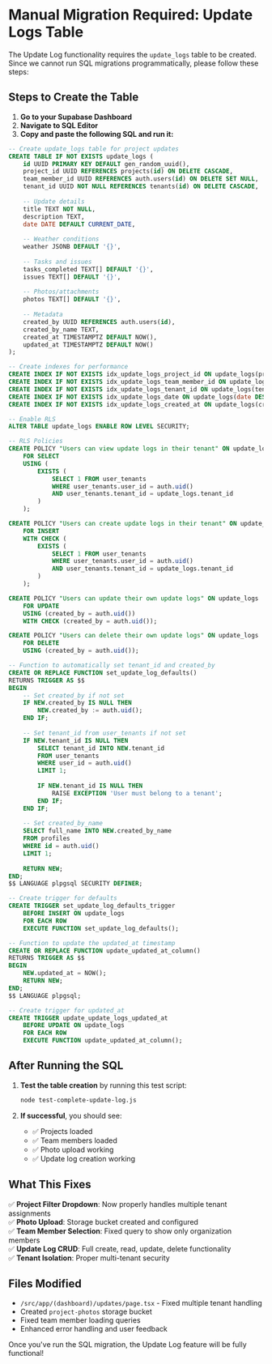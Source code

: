 # Manual Migration Required: Update Logs Table

The Update Log functionality requires the `update_logs` table to be created. Since we cannot run SQL migrations programmatically, please follow these steps:

## Steps to Create the Table

1. **Go to your Supabase Dashboard**
2. **Navigate to SQL Editor**
3. **Copy and paste the following SQL and run it:**

```sql
-- Create update_logs table for project updates
CREATE TABLE IF NOT EXISTS update_logs (
    id UUID PRIMARY KEY DEFAULT gen_random_uuid(),
    project_id UUID REFERENCES projects(id) ON DELETE CASCADE,
    team_member_id UUID REFERENCES auth.users(id) ON DELETE SET NULL,
    tenant_id UUID NOT NULL REFERENCES tenants(id) ON DELETE CASCADE,
    
    -- Update details
    title TEXT NOT NULL,
    description TEXT,
    date DATE DEFAULT CURRENT_DATE,
    
    -- Weather conditions
    weather JSONB DEFAULT '{}',
    
    -- Tasks and issues
    tasks_completed TEXT[] DEFAULT '{}',
    issues TEXT[] DEFAULT '{}',
    
    -- Photos/attachments
    photos TEXT[] DEFAULT '{}',
    
    -- Metadata
    created_by UUID REFERENCES auth.users(id),
    created_by_name TEXT,
    created_at TIMESTAMPTZ DEFAULT NOW(),
    updated_at TIMESTAMPTZ DEFAULT NOW()
);

-- Create indexes for performance
CREATE INDEX IF NOT EXISTS idx_update_logs_project_id ON update_logs(project_id);
CREATE INDEX IF NOT EXISTS idx_update_logs_team_member_id ON update_logs(team_member_id);
CREATE INDEX IF NOT EXISTS idx_update_logs_tenant_id ON update_logs(tenant_id);
CREATE INDEX IF NOT EXISTS idx_update_logs_date ON update_logs(date DESC);
CREATE INDEX IF NOT EXISTS idx_update_logs_created_at ON update_logs(created_at DESC);

-- Enable RLS
ALTER TABLE update_logs ENABLE ROW LEVEL SECURITY;

-- RLS Policies
CREATE POLICY "Users can view update logs in their tenant" ON update_logs
    FOR SELECT
    USING (
        EXISTS (
            SELECT 1 FROM user_tenants
            WHERE user_tenants.user_id = auth.uid()
            AND user_tenants.tenant_id = update_logs.tenant_id
        )
    );

CREATE POLICY "Users can create update logs in their tenant" ON update_logs
    FOR INSERT
    WITH CHECK (
        EXISTS (
            SELECT 1 FROM user_tenants
            WHERE user_tenants.user_id = auth.uid()
            AND user_tenants.tenant_id = update_logs.tenant_id
        )
    );

CREATE POLICY "Users can update their own update logs" ON update_logs
    FOR UPDATE
    USING (created_by = auth.uid())
    WITH CHECK (created_by = auth.uid());

CREATE POLICY "Users can delete their own update logs" ON update_logs
    FOR DELETE
    USING (created_by = auth.uid());

-- Function to automatically set tenant_id and created_by
CREATE OR REPLACE FUNCTION set_update_log_defaults()
RETURNS TRIGGER AS $$
BEGIN
    -- Set created_by if not set
    IF NEW.created_by IS NULL THEN
        NEW.created_by := auth.uid();
    END IF;
    
    -- Set tenant_id from user_tenants if not set
    IF NEW.tenant_id IS NULL THEN
        SELECT tenant_id INTO NEW.tenant_id
        FROM user_tenants
        WHERE user_id = auth.uid()
        LIMIT 1;
        
        IF NEW.tenant_id IS NULL THEN
            RAISE EXCEPTION 'User must belong to a tenant';
        END IF;
    END IF;
    
    -- Set created_by_name
    SELECT full_name INTO NEW.created_by_name
    FROM profiles
    WHERE id = auth.uid()
    LIMIT 1;
    
    RETURN NEW;
END;
$$ LANGUAGE plpgsql SECURITY DEFINER;

-- Create trigger for defaults
CREATE TRIGGER set_update_log_defaults_trigger
    BEFORE INSERT ON update_logs
    FOR EACH ROW
    EXECUTE FUNCTION set_update_log_defaults();

-- Function to update the updated_at timestamp
CREATE OR REPLACE FUNCTION update_updated_at_column()
RETURNS TRIGGER AS $$
BEGIN
    NEW.updated_at = NOW();
    RETURN NEW;
END;
$$ LANGUAGE plpgsql;

-- Create trigger for updated_at
CREATE TRIGGER update_update_logs_updated_at
    BEFORE UPDATE ON update_logs
    FOR EACH ROW
    EXECUTE FUNCTION update_updated_at_column();
```

## After Running the SQL

1. **Test the table creation** by running this test script:
   ```bash
   node test-complete-update-log.js
   ```

2. **If successful**, you should see:
   - ✅ Projects loaded
   - ✅ Team members loaded
   - ✅ Photo upload working
   - ✅ Update log creation working

## What This Fixes

✅ **Project Filter Dropdown**: Now properly handles multiple tenant assignments  
✅ **Photo Upload**: Storage bucket created and configured  
✅ **Team Member Selection**: Fixed query to show only organization members  
✅ **Update Log CRUD**: Full create, read, update, delete functionality  
✅ **Tenant Isolation**: Proper multi-tenant security

## Files Modified

- `/src/app/(dashboard)/updates/page.tsx` - Fixed multiple tenant handling
- Created `project-photos` storage bucket  
- Fixed team member loading queries
- Enhanced error handling and user feedback

Once you've run the SQL migration, the Update Log feature will be fully functional!